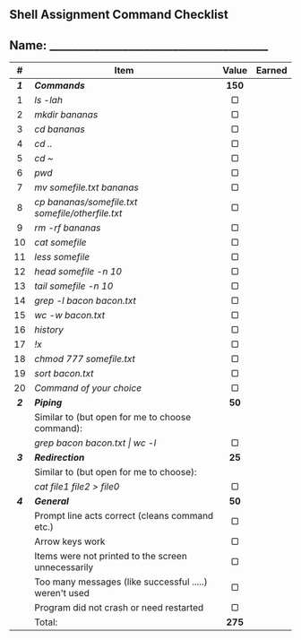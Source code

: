 ## Shell Assignment Command Checklist

## Name: _______________________________________
|    #    | Item                                                   |  Value  | Earned |
| :-----: | ------------------------------------------------------ | :-----: | :----: |
| ***1*** | ***Commands***                                         | **150** |        |
|    1    | *ls -lah*                                              |    ▢    |        |
|    2    | *mkdir bananas*                                        |    ▢    |        |
|    3    | *cd bananas*                                           |    ▢    |        |
|    4    | *cd ..*                                                |    ▢    |        |
|    5    | *cd ~*                                                 |    ▢    |        |
|    6    | *pwd*                                                  |    ▢    |        |
|    7    | *mv somefile.txt bananas*                              |    ▢    |        |
|    8    | *cp bananas/somefile.txt somefile/otherfile.txt*       |    ▢    |        |
|    9    | *rm -rf bananas*                                       |    ▢    |        |
|   10    | *cat somefile*                                         |    ▢    |        |
|   11    | *less somefile*                                        |    ▢    |        |
|   12    | *head somefile -n 10*                                  |    ▢    |        |
|   13    | *tail somefile -n 10*                                  |    ▢    |        |
|   14    | *grep -l bacon bacon.txt*                              |    ▢    |        |
|   15    | *wc -w bacon.txt*                                      |    ▢    |        |
|   16    | *history*                                              |    ▢    |        |
|   17    | *!x*                                                   |    ▢    |        |
|   18    | *chmod 777 somefile.txt*                               |    ▢    |        |
|   19    | *sort bacon.txt*                                       |    ▢    |        |
|   20    | *Command of your choice*                               |    ▢    |        |
| ***2*** | ***Piping***                                           | **50**  |        |
|         | Similar to (but open for me to choose command):        |         |        |
|         | *grep bacon bacon.txt \| wc -l*                        |    ▢    |        |
| ***3*** | ***Redirection***                                      | **25**  |        |
|         | Similar to (but open for me to choose):                |         |        |
|         | *cat file1 file2 > file0*                              |    ▢    |        |
| ***4*** | ***General***                                          | **50**  |        |
|         | Prompt line acts correct (cleans command etc.)         |    ▢    |        |
|         | Arrow keys work                                        |    ▢    |        |
|         | Items were not printed to the screen unnecessarily     |    ▢    |        |
|         | Too many messages (like successful .....) weren't used |    ▢    |        |
|         | Program did not crash or need restarted                |    ▢    |        |
|         | Total:                                                 | **275** |        |

